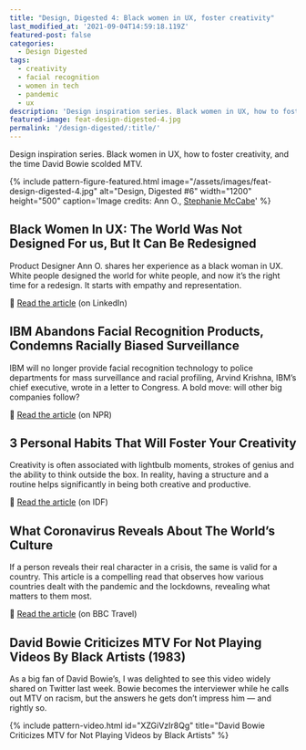 ```yaml
---
title: "Design, Digested 4: Black women in UX, foster creativity"
last_modified_at: '2021-09-04T14:59:18.119Z'
featured-post: false
categories:
  - Design Digested
tags:
  - creativity
  - facial recognition
  - women in tech
  - pandemic
  - ux
description: 'Design inspiration series. Black women in UX, how to foster creativity, and the time David Bowie scolded MTV.'
featured-image: feat-design-digested-4.jpg
permalink: '/design-digested/:title/'
---
```

<p class="lead">Design inspiration series. Black women in UX, how to foster creativity, and the time David Bowie scolded MTV.</p>

<!--more-->

{% include pattern-figure-featured.html image="/assets/images/feat-design-digested-4.jpg" alt="Design, Digested #6" width="1200" height="500" caption='Image credits: Ann O., <a href="https://unsplash.com/photos/suZyHko1JEs">Stephanie McCabe</a>' %}

## Black Women In UX: The World Was Not Designed For us, But It Can Be Redesigned

Product Designer Ann O. shares her experience as a black woman in UX. White people designed the world for white people, and now it’s the right time for a redesign. It starts with empathy and representation.

<p class="detached">🔗 <a href="https://www.linkedin.com/pulse/black-women-ux-world-designed-us-can-redesigned-ann-oduwaiye/">Read the article</a> (on LinkedIn)</p>

## IBM Abandons Facial Recognition Products, Condemns Racially Biased Surveillance

IBM will no longer provide facial recognition technology to police departments for mass surveillance and racial profiling, Arvind Krishna, IBM’s chief executive, wrote in a letter to Congress. A bold move: will other big companies follow?

<p class="detached">🔗 <a href="https://www.npr.org/2020/06/09/873298837/ibm-abandons-facial-recognition-products-condemns-racially-biased-surveillance?t=1592513695449">Read the article</a> (on NPR)</p>

## 3 Personal Habits That Will Foster Your Creativity

Creativity is often associated with lightbulb moments, strokes of genius and the ability to think outside the box. In reality, having a structure and a routine helps significantly in being both creative and productive.

<p class="detached">🔗 <a href="https://www.interaction-design.org/literature/article/3-personal-habits-that-will-foster-your-creativity">Read the article</a> (on IDF)</p>

## What Coronavirus Reveals About The World’s Culture

If a person reveals their real character in a crisis, the same is valid for a country. This article is a compelling read that observes how various countries dealt with the pandemic and the lockdowns, revealing what matters to them most.

<p class="detached">🔗 <a href="http://www.bbc.com/travel/story/20200327-what-coronavirus-reveals-about-the-worlds-culture">Read the article</a> (on BBC Travel)</p>

## David Bowie Criticizes MTV For Not Playing Videos By Black Artists (1983)

As a big fan of David Bowie’s, I was delighted to see this video widely shared on Twitter last week. Bowie becomes the interviewer while he calls out MTV on racism, but the answers he gets don’t impress him — and rightly so.

{% include pattern-video.html id="XZGiVzIr8Qg" title="David Bowie Criticizes MTV for Not Playing Videos by Black Artists" %}
